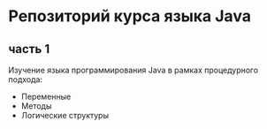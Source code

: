# Репозиторий курса языка Java
## часть 1

Изучение языка программирования Java в рамках процедурного подхода:

* Переменные
* Методы
* Логические структуры